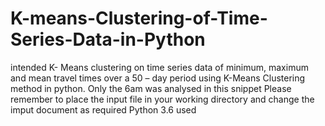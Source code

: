 # K-means-Clustering-of-Time-Series-Data-in-Python
intended K- Means clustering on time series data of minimum, maximum and mean travel times over a 50 – day period using K-Means Clustering method in python.
Only the 6am was analysed in this snippet
Please remember to place the input file in your working directory and change the imput document as required 
Python 3.6 used 

